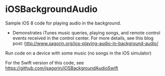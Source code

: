 iOSBackgroundAudio
==================

Sample iOS 8 code for playing audio in the background. 
 - Demonstrates iTunes music queries, playing songs, and remote control events received in the control center.
For more details, see this blog post: http://www.sagorin.org/ios-playing-audio-in-background-audio/

Run code on a device with some music (no songs in the iOS simulator)

For the Swift version of this code, see https://github.com/jsagorin/iOSBackgroundAudioSwift

